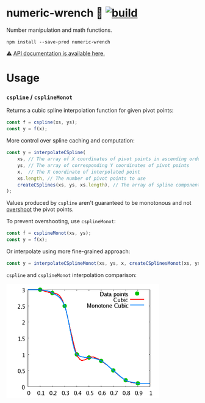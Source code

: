 # numeric-wrench 🔧 [![build](https://github.com/smikhalevski/numeric-wrench/actions/workflows/master.yml/badge.svg?branch=master&event=push)](https://github.com/smikhalevski/numeric-wrench/actions/workflows/master.yml)

Number manipulation and math functions.

```shell
npm install --save-prod numeric-wrench
```

⚠️ [API documentation is available here.](https://smikhalevski.github.io/numeric-wrench/)

# Usage

### `cspline` / `csplineMonot`

Returns a cubic spline interpolation function for given pivot points:

```ts
const f = cspline(xs, ys);
const y = f(x);
```

More control over spline caching and computation:

```ts
const y = interpolateCSpline(
    xs, // The array of X coordinates of pivot points in ascending order
    ys, // The array of corresponding Y coordinates of pivot points
    x,  // The X coordinate of interpolated point
    xs.length, // The number of pivot points to use
    createCSplines(xs, ys, xs.length), // The array of spline components
);
```

Values produced by `cspline` aren't guaranteed to be monotonous and not [overshoot](https://en.wikipedia.org/wiki/Overshoot_(signal)) the pivot points.

To prevent overshooting, use `csplineMonot`:

```ts
const f = csplineMonot(xs, ys);
const y = f(x);
```

Or interpolate using more fine-grained approach:

```ts
const y = interpolateCSplineMonot(xs, ys, x, createCSplinesMonot(xs, ys, xs.length));
```

`cspline` and `csplineMonot` interpolation comparison:

<a href="https://en.wikipedia.org/wiki/Monotone_cubic_interpolation">
  <img width="400" src="./images/cspline.png"/>
</a>
